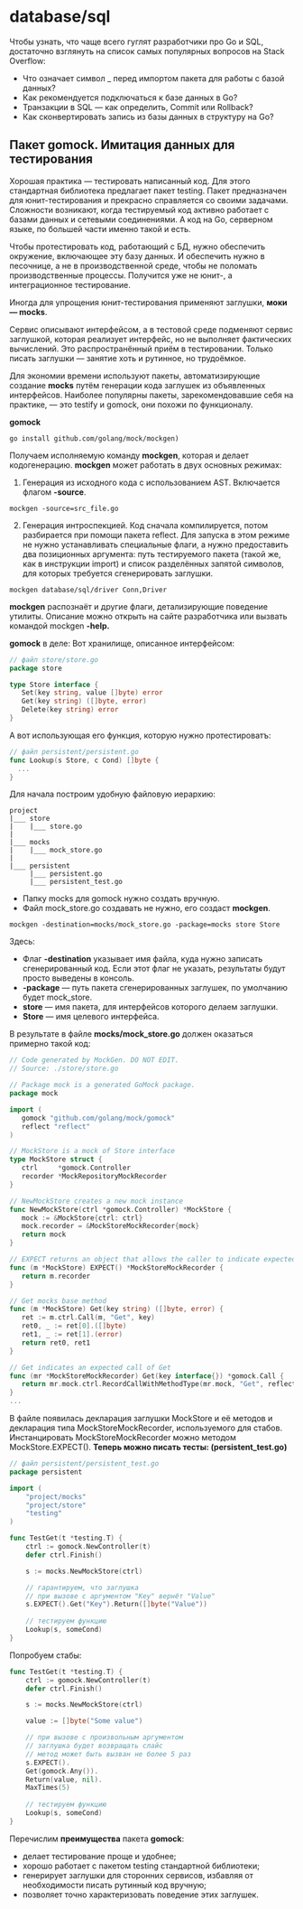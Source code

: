 # database/sql

Чтобы узнать, что чаще всего гуглят разработчики про Go и SQL, достаточно взглянуть на список самых популярных вопросов на Stack Overflow:

+ Что означает символ _ перед импортом пакета для работы с базой данных?
+ Как рекомендуется подключаться к базе данных в Go?
+ Транзакции в SQL — как определить, Commit или Rollback?
+ Как сконвертировать запись из базы данных в структуру на Go?

## Пакет gomock. Имитация данных для тестирования

Хорошая практика — тестировать написанный код. Для этого стандартная библиотека предлагает пакет testing. Пакет предназначен для юнит-тестирования и прекрасно справляется со своими задачами. Сложности возникают, когда тестируемый код активно работает с базами данных и сетевыми соединениями. А код на Go, серверном языке, по большей части именно такой и есть. 

Чтобы протестировать код, работающий с БД, нужно обеспечить окружение, включающее эту базу данных. И обеспечить нужно в песочнице, а не в производственной среде, чтобы не поломать производственные процессы. Получится уже не юнит-, а интеграционное тестирование. 

Иногда для упрощения юнит-тестирования применяют заглушки, **моки — mocks**.

Сервис описывают интерфейсом, а в тестовой среде подменяют сервис заглушкой, которая реализует интерфейс, но не выполняет фактических вычислений. Это распространённый приём в тестировании. Только писать заглушки — занятие хоть и рутинное, но трудоёмкое. 

Для экономии времени используют пакеты, автоматизирующие создание **mocks** путём генерации кода заглушек из объявленных интерфейсов. Наиболее популярны пакеты, зарекомендовавшие себя на практике, — это testify и gomock, они похожи по функционалу.

**gomock** 
```Git
go install github.com/golang/mock/mockgen)
```
Получаем исполняемую команду **mockgen**, которая и делает кодогенерацию. **mockgen** может работать в двух основных режимах:
1. Генерация из исходного кода с использованием AST. Включается флагом **-source**.
```Git
mockgen -source=src_file.go 
```
2. Генерация интроспекцией. Код сначала компилируется, потом разбирается при помощи пакета reflect. Для запуска в этом режиме не нужно устанавливать специальные флаги, а нужно предоставить два позиционных аргумента: путь тестируемого пакета (такой же, как в инструкции import) и список разделённых запятой символов, для которых требуется сгенерировать заглушки.
```git
mockgen database/sql/driver Conn,Driver
```

**mockgen** распознаёт и другие флаги, детализирующие поведение утилиты. Описание можно открыть на сайте разработчика или вызвать командой mockgen **-help.**

**gomock** в деле: Вот хранилище, описанное интерфейсом:

```go
// файл store/store.go
package store

type Store interface {
   Set(key string, value []byte) error
   Get(key string) ([]byte, error)
   Delete(key string) error
}
```
А вот использующая его функция, которую нужно протестироватъ:
```go
// файл persistent/persistent.go
func Lookup(s Store, c Cond) []byte {
  ...
} 
```

Для начала построим удобную файловую иерархию:

```
project
|___ store
|    |___ store.go
|
|___ mocks
|    |___ mock_store.go
|
|___ persistent
     |___ persistent.go
     |___ persistent_test.go
```

+ Папку mocks для gomock нужно создать вручную. 
+ Файл mock_store.go создавать не нужно, его создаст **mockgen**.

```
mockgen -destination=mocks/mock_store.go -package=mocks store Store
```
Здесь:
+ Флаг **-destination** указывает имя файла, куда нужно записать сгенерированный код. Если этот флаг не указать, результаты будут просто выведены в консоль.
+ **-package** — путь пакета сгенерированных заглушек, по умолчанию будет mock_store.
+ **store** — имя пакета, для интерфейсов которого делаем заглушки.
+ **Store** — имя целевого интерфейса.

В результате в файле **mocks/mock_store.go** должен оказаться примерно такой код:

```Go
// Code generated by MockGen. DO NOT EDIT.
// Source: ./store/store.go

// Package mock is a generated GoMock package.
package mock

import (
   gomock "github.com/golang/mock/gomock"
   reflect "reflect"
)

// MockStore is a mock of Store interface
type MockStore struct {
   ctrl     *gomock.Controller
   recorder *MockRepositoryMockRecorder
}

// NewMockStore creates a new mock instance
func NewMockStore(ctrl *gomock.Controller) *MockStore {
   mock := &MockStore{ctrl: ctrl}
   mock.recorder = &MockStoreMockRecorder{mock}
   return mock
}

// EXPECT returns an object that allows the caller to indicate expected use
func (m *MockStore) EXPECT() *MockStoreMockRecorder {
   return m.recorder
}

// Get mocks base method
func (m *MockStore) Get(key string) ([]byte, error) {
   ret := m.ctrl.Call(m, "Get", key)
   ret0, _ := ret[0].([]byte)
   ret1, _ := ret[1].(error)
   return ret0, ret1
}

// Get indicates an expected call of Get
func (mr *MockStoreMockRecorder) Get(key interface{}) *gomock.Call {
   return mr.mock.ctrl.RecordCallWithMethodType(mr.mock, "Get", reflect.TypeOf((*MockStore)(nil).Get), key)
}
...
```

В файле появилась декларация заглушки MockStore и её методов и декларация типа MockStoreMockRecorder, используемого для стабов. Инстанцировать MockStoreMockRecorder можно методом MockStore.EXPECT().
**Теперь можно писать тесты: (persistent_test.go)**

```Go
// файл persistent/persistent_test.go
package persistent

import (
    "project/mocks"
    "project/store"
    "testing"
)

func TestGet(t *testing.T) {
    ctrl := gomock.NewController(t)
    defer ctrl.Finish()

    s := mocks.NewMockStore(ctrl)

    // гарантируем, что заглушка
    // при вызове с аргументом "Key" вернёт "Value"
    s.EXPECT().Get("Key").Return([]byte("Value"))
    
    // тестируем функцию
    Lookup(s, someCond)
}
```
Попробуем стабы:

```Go
func TestGet(t *testing.T) {
    ctrl := gomock.NewController(t)
    defer ctrl.Finish()

    s := mocks.NewMockStore(ctrl)

    value := []byte("Some value")

    // при вызове с произвольным аргументом
    // заглушка будет возвращать слайс 
    // метод может быть вызван не более 5 раз
    s.EXPECT().
    Get(gomock.Any()).
    Return(value, nil).
    MaxTimes(5)
    
    // тестируем функцию
    Lookup(s, someCond)
}
```

Перечислим **преимущества** пакета **gomock**:
+ делает тестирование проще и удобнее;
+ хорошо работает с пакетом testing стандартной библиотеки;
+ генерирует заглушки для сторонних сервисов, избавляя от необходимости писать рутинный код вручную;
+ позволяет точно характеризовать поведение этих заглушек.




